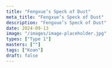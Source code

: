 ```yaml
---
title: "Fengxue’s Speck of Dust"
meta_title: "Fengxue’s Speck of Dust"
description: "Fengxue’s Speck of Dust"
date: 2024-09-13
image: "/images/image-placeholder.jpg"
types: ["Type 1"]
masters: [""]
tags: ["Koan"]
draft: false
---
```


